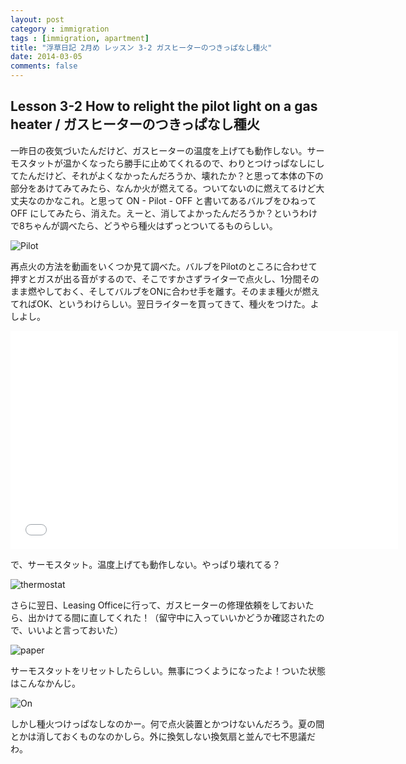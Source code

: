 ```yaml
---
layout: post
category : immigration
tags : [immigration, apartment]
title: "浮草日記 2月め レッスン 3-2 ガスヒーターのつきっぱなし種火"
date: 2014-03-05
comments: false
---
```


## Lesson 3-2 How to relight the pilot light on a gas heater / ガスヒーターのつきっぱなし種火

一昨日の夜気づいたんだけど、ガスヒーターの温度を上げても動作しない。サーモスタットが温かくなったら勝手に止めてくれるので、わりとつけっぱなしにしてたんだけど、それがよくなかったんだろうか、壊れたか？と思って本体の下の部分をあけてみてみたら、なんか火が燃えてる。ついてないのに燃えてるけど大丈夫なのかなこれ。と思って ON - Pilot - OFF と書いてあるバルブをひねって OFF にしてみたら、消えた。えーと、消してよかったんだろうか？というわけで8ちゃんが調べたら、どうやら種火はずっとついてるものらしい。

![Pilot](https://lh4.googleusercontent.com/-JRBiUGrx-GU/UxvOtq8WtVI/AAAAAAAB8OM/_8aSweWwJeI/w620-h465-no/P1160001.JPG)

再点火の方法を動画をいくつか見て調べた。バルブをPilotのところに合わせて押すとガスが出る音がするので、そこですかさずライターで点火し、1分間そのまま燃やしておく、そしてバルブをONに合わせ手を離す。そのまま種火が燃えてればOK、というわけらしい。翌日ライターを買ってきて、種火をつけた。よしよし。

<object width="620" height="349"><param name="movie" value="//www.youtube.com/v/FZVQmKTYTTg?hl=en_US&amp;version=3"></param><param name="allowFullScreen" value="true"></param><param name="allowscriptaccess" value="always"></param><embed src="//www.youtube.com/v/FZVQmKTYTTg?hl=en_US&amp;version=3" type="application/x-shockwave-flash" width="620" height="349" allowscriptaccess="always" allowfullscreen="true"></embed></object>

で、サーモスタット。温度上げても動作しない。やっぱり壊れてる？

![thermostat](https://lh4.googleusercontent.com/-iXIerZZxAr4/UxvOtmlaTlI/AAAAAAAB8OM/qfN7tuEJ84Y/w620-h465-no/P1160002.JPG)

さらに翌日、Leasing Officeに行って、ガスヒーターの修理依頼をしておいたら、出かけてる間に直してくれた！（留守中に入っていいかどうか確認されたので、いいよと言っておいた）

![paper](https://lh4.googleusercontent.com/-vHQ6IRcQgQs/UxvOtgXKZeI/AAAAAAAB8OM/oE9e5d2cjO0/w620-h465-no/P1150988.JPG)

サーモスタットをリセットしたらしい。無事につくようになったよ！ついた状態はこんなかんじ。

![On](https://lh3.googleusercontent.com/-cYIiU6hsl-A/UxvOtjyZLgI/AAAAAAAB8OM/PZ3Kta0l23E/w620-h465-no/P1160003.JPG)

しかし種火つけっぱなしなのかー。何で点火装置とかつけないんだろう。夏の間とかは消しておくものなのかしら。外に換気しない換気扇と並んで七不思議だわ。

